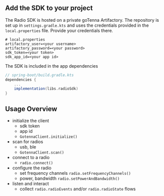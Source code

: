 



## Add the SDK to your project

The Radio SDK is hosted on a private goTenna Artifactory. The repository is set up in `settings.gradle.kts` and uses the credentials provided in the `local.properties` file. Provide your credentials there.

```
# local.properties
artifactory_user=<your username>
artifactory_password=<your password>
sdk_token=<your token>
sdk_app_id=<your app id>
```

The SDK is included in the app dependencies

```gradle
// spring-boot/build.gradle.kts
dependencies {
    ...
    implementation(libs.radioSdk)
}
```

## Usage Overview

- initialize the client
  - sdk token
  - app id
  - `GotennaClient.initialize()`
- scan for radios
    - usb, ble
    - `GotennaClient.scan()`
- connect to a radio
  - `radio.connect()`
- configure the radio
  - set frequency channels `radio.setFrequencyChannels()`
  - power, bandwidth `radio.setPowerAndBandwidth()`
- listen and interact
  - collect `radio.radioEvents` and/or `radio.radioState` flows
